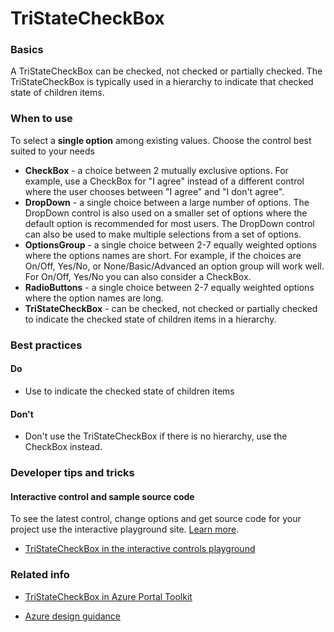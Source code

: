 ﻿# TriStateCheckBox

 
<a name="basics"></a>
### Basics
A TriStateCheckBox can be checked, not checked or partially checked.  The TriStateCheckBox is typically used in a hierarchy to indicate that checked state of children items.


<!-- TODO get an IMAGE to embed here -->

<!-- TODO get an SAMPLE CODE to embed here -->

 
<a name="when-to-use"></a>
### When to use

To select a **single option** among existing values.  Choose the control best suited to your needs
* **CheckBox** - a choice between 2 mutually exclusive options.  For example, use a CheckBox for "I agree" instead of a different control where the user chooses between "I agree" and "I don't agree".
* **DropDown** - a single choice between a large number of options.  The DropDown control is also used on a smaller set of options where the default option is recommended for most users.  The DropDown control can also be used to make multiple selections from a set of options.
* **OptionsGroup** - a single choice between 2-7 equally weighted options where the options names are short.  For example, if the choices are On/Off, Yes/No, or None/Basic/Advanced an option group will work well.  For  On/Off, Yes/No you can also consider a CheckBox.
* **RadioButtons** - a single choice between 2-7 equally weighted options where the option names are long.   
* **TriStateCheckBox** - can be checked, not checked or partially checked to indicate the checked state of children items in a hierarchy.



 
<a name="best-practices"></a>
### Best practices


<a name="best-practices-do"></a>
#### Do

* Use to indicate the checked state of children items

<a name="best-practices-don-t"></a>
#### Don&#39;t

* Don't use the TriStateCheckBox if there is no hierarchy, use the CheckBox instead.



 
<a name="developer-tips-and-tricks"></a>
### Developer tips and tricks



<a name="developer-tips-and-tricks-interactive-control-and-sample-source-code"></a>
#### Interactive control and sample source code
To see the latest control, change options and get source code for your project use the interactive playground site.  [Learn more](./top-extensions-controls-playground.md).

*  <a href="https://ms.portal.azure.com/?Microsoft_Azure_Playground=true#blade/Microsoft_Azure_Playground/ControlsIndexBlade/TriStateCheckBox_create_Playground" target="_blank">TriStateCheckBox in the interactive controls playground</a>

 


 
<a name="related-info"></a>
### Related info

* <a href="https://www.figma.com/file/Bwn8rmUOYtnPRwA3JoQTBn/Azure-Portal-Toolkit?node-id=3023%3A49" target="_blank">TriStateCheckBox in Azure Portal Toolkit</a>

* [Azure design guidance](http://aka.ms/portalfx/design)


